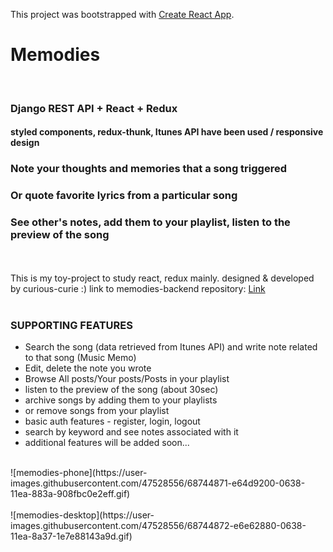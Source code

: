 This project was bootstrapped with [Create React App](https://github.com/facebook/create-react-app).

# Memodies 
<br>

### Django REST API + React + Redux 
#### styled components, redux-thunk, Itunes API have been used / responsive design 
### Note your thoughts and memories that a song triggered
### Or quote favorite lyrics from a particular song
### See other's notes, add them to your playlist, listen to the preview of the song

<br><br>
This is my toy-project to study react, redux mainly. designed & developed by curious-curie :) 
link to memodies-backend repository: [Link](https://github.com/curious-curie/memodies-back)
<br><br>

### SUPPORTING FEATURES

* Search the song (data retrieved from Itunes API) and write note related to that song (Music Memo) 
* Edit, delete the note you wrote 
* Browse All posts/Your posts/Posts in your playlist
* listen to the preview of the song (about 30sec)
* archive songs by adding them to your playlists
* or remove songs from your playlist
* basic auth features - register, login, logout 
* search by keyword and see notes associated with it 
* additional features will be added soon... 
<br>
![memodies-phone](https://user-images.githubusercontent.com/47528556/68744871-e64d9200-0638-11ea-883a-908fbc0e2eff.gif)
<img src "https://user-images.githubusercontent.com/47528556/68744871-e64d9200-0638-11ea-883a-908fbc0e2eff.gif"/>
<br><br>
![memodies-desktop](https://user-images.githubusercontent.com/47528556/68744872-e6e62880-0638-11ea-8a37-1e7e88143a9d.gif)

<!-- 
<div>
<img width="316" alt="스크린샷 2019-11-13 오전 2 24 10" src="https://user-images.githubusercontent.com/47528556/68694688-f6279080-05bc-11ea-9835-aefb2db4b211.png">
<img width="318" alt="스크린샷 2019-11-13 오전 2 17 34" src="https://user-images.githubusercontent.com/47528556/68694689-f6279080-05bc-11ea-86e3-1508d385de25.png">
</div>

<div>
<img width="316" alt="스크린샷 2019-11-13 오전 2 16 57" src="https://user-images.githubusercontent.com/47528556/68694690-f6279080-05bc-11ea-9c6e-32923bdf9f43.png">

<img width="318" alt="스
크린샷 2019-11-13 오전 2 15 22" src="https://user-images.githubusercontent.com/47528556/68694693-f6c02700-05bc-11ea-8d14-568ed5421245.png">
</div>

<div>
<img width="316" alt="스크린샷 2019-11-13 오전 2 30 50" src="https://user-images.githubusercontent.com/47528556/68695045-a9908500-05bd-11ea-866e-90d675b1785e.png">
<img width="316" alt="스크린샷 2019-11-13 오전 2 15 10" src="https://user-images.githubusercontent.com/47528556/68694694-f6c02700-05bc-11ea-8158-f4e822ac2eba.png">
</div>


### todo

playlist에서 delete/edit 한 이후에 포스트 업데이트 방법 고민해보기...  -->
